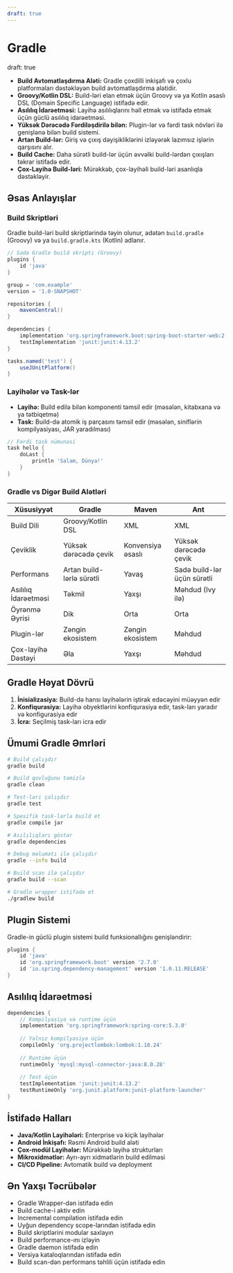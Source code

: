 ```yaml
---
draft: true
---
```

# Gradle
draft: true

- **Build Avtomatlaşdırma Aləti:** Gradle çoxdilli inkişafı və çoxlu platformaları dəstəkləyən build avtomatlaşdırma alətidir.
- **Groovy/Kotlin DSL:** Build-ləri elan etmək üçün Groovy və ya Kotlin əsaslı DSL (Domain Specific Language) istifadə edir.
- **Asılılıq İdarəetməsi:** Layihə asılılıqlarını həll etmək və istifadə etmək üçün güclü asılılıq idarəetməsi.
- **Yüksək Dərəcədə Fərdiləşdirilə bilən:** Plugin-lər və fərdi task növləri ilə genişlənə bilən build sistemi.
- **Artan Build-lər:** Giriş və çıxış dəyişikliklərini izləyərək lazımsız işlərin qarşısını alır.
- **Build Cache:** Daha sürətli build-lər üçün əvvəlki build-lərdən çıxışları təkrar istifadə edir.
- **Çox-Layihə Build-ləri:** Mürəkkəb, çox-layihəli build-ləri asanlıqla dəstəkləyir.

## Əsas Anlayışlar

### Build Skriptləri

Gradle build-ləri build skriptlərində təyin olunur, adətən `build.gradle` (Groovy) və ya `build.gradle.kts` (Kotlin) adlanır.

```groovy
// Sadə Gradle build skripti (Groovy)
plugins {
    id 'java'
}

group = 'com.example'
version = '1.0-SNAPSHOT'

repositories {
    mavenCentral()
}

dependencies {
    implementation 'org.springframework.boot:spring-boot-starter-web:2.7.0'
    testImplementation 'junit:junit:4.13.2'
}

tasks.named('test') {
    useJUnitPlatform()
}
```

### Layihələr və Task-lər

- **Layihə:** Build edilə bilən komponenti təmsil edir (məsələn, kitabxana və ya tətbiqetmə)
- **Task:** Build-də atomik iş parçasını təmsil edir (məsələn, siniflərin kompilyasiyası, JAR yaradılması)

```groovy
// Fərdi task nümunəsi
task hello {
    doLast {
        println 'Salam, Dünya!'
    }
}
```

### Gradle vs Digər Build Alətləri

| Xüsusiyyət | Gradle | Maven | Ant |
|------------|--------|-------|-----|
| Build Dili | Groovy/Kotlin DSL | XML | XML |
| Çeviklik | Yüksək dərəcədə çevik | Konvensiya əsaslı | Yüksək dərəcədə çevik |
| Performans | Artan build-lərlə sürətli | Yavaş | Sadə build-lər üçün sürətli |
| Asılılıq İdarəetməsi | Təkmil | Yaxşı | Məhdud (Ivy ilə) |
| Öyrənmə Əyrisi | Dik | Orta | Orta |
| Plugin-lər | Zəngin ekosistem | Zəngin ekosistem | Məhdud |
| Çox-layihə Dəstəyi | Əla | Yaxşı | Məhdud |

## Gradle Həyat Dövrü

1. **İnisializasiya:** Build-də hansı layihələrin iştirak edəcəyini müəyyən edir
2. **Konfiqurasiya:** Layihə obyektlərini konfiqurasiya edir, task-ları yaradır və konfigurasiya edir
3. **İcra:** Seçilmiş task-ları icra edir

## Ümumi Gradle Əmrləri

```bash
# Build çalışdır
gradle build

# Build qovluğunu təmizlə
gradle clean

# Test-ləri çalışdır
gradle test

# Spesifik task-larla build et
gradle compile jar

# Asılılıqları göstər
gradle dependencies

# Debug məlumatı ilə çalışdır
gradle --info build

# Build scan ilə çalışdır
gradle build --scan

# Gradle wrapper istifadə et
./gradlew build
```

## Plugin Sistemi

Gradle-in güclü plugin sistemi build funksionallığını genişləndirir:

```groovy
plugins {
    id 'java'
    id 'org.springframework.boot' version '2.7.0'
    id 'io.spring.dependency-management' version '1.0.11.RELEASE'
}
```

## Asılılıq İdarəetməsi

```groovy
dependencies {
    // Kompilyasiya və runtime üçün
    implementation 'org.springframework:spring-core:5.3.0'
    
    // Yalnız kompilyasiya üçün
    compileOnly 'org.projectlombok:lombok:1.18.24'
    
    // Runtime üçün
    runtimeOnly 'mysql:mysql-connector-java:8.0.28'
    
    // Test üçün
    testImplementation 'junit:junit:4.13.2'
    testRuntimeOnly 'org.junit.platform:junit-platform-launcher'
}
```

## İstifadə Halları

- **Java/Kotlin Layihələri:** Enterprise və kiçik layihələr
- **Android İnkişafı:** Rəsmi Android build aləti
- **Çox-modül Layihələr:** Mürəkkəb layihə strukturları
- **Mikroxidmətlər:** Ayrı-ayrı xidmətlərin build edilməsi
- **CI/CD Pipeline:** Avtomatik build və deployment

## Ən Yaxşı Təcrübələr

- Gradle Wrapper-dən istifadə edin
- Build cache-i aktiv edin
- Incremental compilation istifadə edin
- Uyğun dependency scope-larından istifadə edin
- Build skriptlərini modular saxlayın
- Build performance-ını izləyin
- Gradle daemon istifadə edin
- Versiya kataloqlarından istifadə edin
- Build scan-dən performans təhlili üçün istifadə edin
